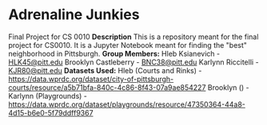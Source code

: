 # Adrenaline Junkies
Final Project for CS 0010
**Description**
This is a repository meant for the final project for CS0010. It is a Jupyter Notebook meant for finding the "best" neighborhood in Pittsburgh.
**Group Members:**
Hleb Ksianevich - HLK45@pitt.edu
Brooklyn Castleberry - BNC38@pitt.edu
Karlynn Riccitelli - KJR80@pitt.edu
**Datasets Used:**
Hleb (Courts and Rinks) - https://data.wprdc.org/dataset/city-of-pittsburgh-courts/resource/a5b71bfa-840c-4c86-8f43-07a9ae854227
Brooklyn () - 
Karlynn (Playgrounds) - https://data.wprdc.org/dataset/playgrounds/resource/47350364-44a8-4d15-b6e0-5f79ddff9367